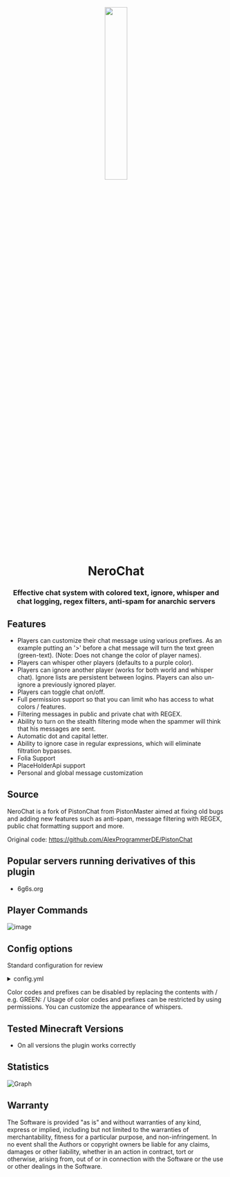 <div align="center">
  <img src="https://github.com/ImNotSoftik/NeroChat/blob/master/logo.png" width="32%" height="32%"/>
  <h1>NeroChat</h1>
  <h3>Effective chat system with colored text, ignore, whisper and chat logging, regex filters, anti-spam for anarchic servers</h3>

</div>

## Features

- Players can customize their chat message using various prefixes. As an example putting an '>' before a chat message
  will turn the text green (green-text). (Note: Does not change the color of player names).
- Players can whisper other players (defaults to a purple color).
- Players can ignore another player (works for both world and whisper chat). Ignore lists are persistent between logins.
  Players can also un-ignore a previously ignored player.
- Players can toggle chat on/off.
- Full permission support so that you can limit who has access to what colors / features.
- Filtering messages in public and private chat with REGEX.
- Ability to turn on the stealth filtering mode when the spammer will think that his messages are sent.
- Automatic dot and capital letter.
- Ability to ignore case in regular expressions, which will eliminate filtration bypasses.
- Folia Support
- PlaceHolderApi support
- Personal and global message customization

## Source

NeroChat is a fork of PistonChat from PistonMaster aimed at fixing old bugs and adding new features such as anti-spam, message filtering with REGEX, public chat formatting support and more.

Original code: https://github.com/AlexProgrammerDE/PistonChat

## Popular servers running derivatives of this plugin

- 6g6s.org

## Player Commands

![image](https://user-images.githubusercontent.com/78680226/232307796-39f2b7a4-b53a-42ae-af0b-60d61cefcb72.png)


## Config options

Standard configuration for review

<details>
  <summary>config.yml</summary>

```yml

# To use these prefixes you need additionally the nerochat.<COLORCODE>
# / indicates disabled!
# This config is configured to be what 2b2t.org has.
bstats-metrics: true
notify-updates: true

whisper:
  from: '&d%player%&d whispers: %message%'
  to: '&dYou whisper to %player%&d: %message%'
hovertext: '&6Message &3%player%'

ignore: '&6Permanently ignoring %player%&6. This is saved in &4/ignorelist.'
unignore: '&6No longer permanently ignoring &3%player%'

chatformat: <%player%&r>
stripnamecolor: false

consolename: '[console]'

ignorelistsize: 9
prefixes:
  GREEN: '>'
  BLUE: /
  RED: /
  AQUA: /
  GOLD: /
  YELLOW: /
  GRAY: /
  BLACK: /
  DARK_GREEN: /
  DARK_RED: /
  DARK_GRAY: /
  DARK_BLUE: /
  DARK_AQUA: /
  DARK_PURPLE: /
  LIGHT_PURPLE: /
  ITALIC: /
  UNDERLINE: /
  BOLD: /
  STRIKETHROUGH: /

RegexFilter:
  Chat:
    ConsoleNotify: true
    PlayerNotify: true
    SilentMode: false
    CaseInsensitive: true
    Allowed-Regex:
    - '[^A-Za-zА-Яа-яЁё0-9 !%()?>+-_,/:]+'
  Whisper:
    ConsoleNotify: true
    PlayerNotify: true
    SilentMode: false
    CaseInsensitive: true
    Allowed-Regex:
    - '[^A-Za-zА-Яа-яЁё0-9 !%()?>+-_,/:]+'

ReadableFormatting:
  PublicChat: true
  Whisper: true

```

</details>

Color codes and prefixes can be disabled by replacing the contents with / e.g. GREEN: /
Usage of color codes and prefixes can be restricted by using permissions.
You can customize the appearance of whispers.

## Tested Minecraft Versions

- On all versions the plugin works correctly

## Statistics

![Graph](https://bstats.org/signatures/bukkit/NeroChat.svg)

## Warranty

The Software is provided "as is" and without warranties of any kind, express
or implied, including but not limited to the warranties of merchantability,
fitness for a particular purpose, and non-infringement. In no event shall the
Authors or copyright owners be liable for any claims, damages or other
liability, whether in an action in contract, tort or otherwise, arising from,
out of or in connection with the Software or the use or other dealings in the
Software.
